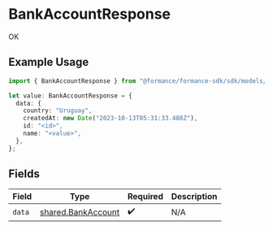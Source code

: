 # BankAccountResponse

OK

## Example Usage

```typescript
import { BankAccountResponse } from "@formance/formance-sdk/sdk/models/shared";

let value: BankAccountResponse = {
  data: {
    country: "Uruguay",
    createdAt: new Date("2023-10-13T05:31:33.488Z"),
    id: "<id>",
    name: "<value>",
  },
};
```

## Fields

| Field                                                           | Type                                                            | Required                                                        | Description                                                     |
| --------------------------------------------------------------- | --------------------------------------------------------------- | --------------------------------------------------------------- | --------------------------------------------------------------- |
| `data`                                                          | [shared.BankAccount](../../../sdk/models/shared/bankaccount.md) | :heavy_check_mark:                                              | N/A                                                             |